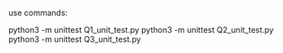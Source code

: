 use commands:

python3 -m unittest Q1_unit_test.py
python3 -m unittest Q2_unit_test.py
python3 -m unittest Q3_unit_test.py
